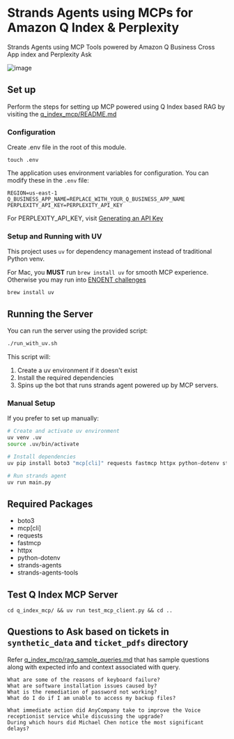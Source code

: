 # Strands Agents using MCPs for Amazon Q Index & Perplexity 

Strands Agents using MCP Tools powered by Amazon Q Business Cross App index and Perplexity Ask

![image](https://github.com/user-attachments/assets/b280c5a8-0cca-4a65-bda8-bc783e32d9b3)


## Set up

Perform the steps for setting up MCP powered using Q Index based RAG by visiting the [q_index_mcp/README.md](q_index_mcp/README.md)



### Configuration

Create .env file in the root of this module.

```shell
touch .env
```

The application uses environment variables for configuration. You can modify these in the `.env` file:

```
REGION=us-east-1
Q_BUSINESS_APP_NAME=REPLACE_WITH_YOUR_Q_BUSINESS_APP_NAME
PERPLEXITY_API_KEY=PERPLEXITY_API_KEY
```

For PERPLEXITY_API_KEY, visit [Generating an API Key](https://docs.perplexity.ai/guides/getting-started#generating-an-api-key)

### Setup and Running with UV

This project uses `uv` for dependency management instead of traditional Python venv.

For Mac, you **MUST** run `brew install uv` for smooth MCP experience. Otherwise you may run into [ENOENT challenges](https://github.com/orgs/modelcontextprotocol/discussions/20)

```shell
brew install uv
```

## Running the Server

You can run the server using the provided script:

```bash
./run_with_uv.sh
```

This script will:
1. Create a uv environment if it doesn't exist
2. Install the required dependencies
3. Spins up the bot that runs strands agent powered up by MCP servers.

### Manual Setup

If you prefer to set up manually:

```bash
# Create and activate uv environment
uv venv .uv
source .uv/bin/activate

# Install dependencies
uv pip install boto3 "mcp[cli]" requests fastmcp httpx python-dotenv strands-agents strands-agents-tools

# Run strands agent
uv run main.py
```

## Required Packages

- boto3
- mcp[cli]
- requests
- fastmcp
- httpx
- python-dotenv
- strands-agents
- strands-agents-tools

## Test Q Index MCP Server

```shell
cd q_index_mcp/ && uv run test_mcp_client.py && cd ..
```

## Questions to Ask based on tickets in `synthetic_data` and `ticket_pdfs` directory

Refer [q_index_mcp/rag_sample_queries.md](q_index_mcp/rag_sample_queries.md) that has sample questions along with expected info and context associated with query.

```text
What are some of the reasons of keyboard failure?
What are software installation issues caused by?
What is the remediation of password not working?
What do I do if I am unable to access my backup files?

What immediate action did AnyCompany take to improve the Voice receptionist service while discussing the upgrade?
During which hours did Michael Chen notice the most significant delays?
```


